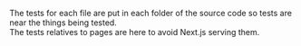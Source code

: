 The tests for each file are put in each folder of the source code so tests are near the things being tested.  
The tests relatives to pages are here to avoid Next.js serving them.
